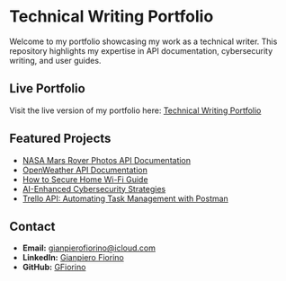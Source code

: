 # Technical Writing Portfolio

Welcome to my portfolio showcasing my work as a technical writer. This repository highlights my expertise in API documentation, cybersecurity writing, and user guides.

## Live Portfolio
Visit the live version of my portfolio here: [Technical Writing Portfolio](https://gfiorino.github.io/Technical-Writing-Portfolio/)

## Featured Projects
- [NASA Mars Rover Photos API Documentation](https://github.com/GFiorino/NASA-Mars-Rover-Photos-API-Documentation)
- [OpenWeather API Documentation](https://github.com/GFiorino/OpenWeather-API-DOC)
- [How to Secure Home Wi-Fi Guide](https://github.com/GFiorino/How-to-Secure-Home-WiFi-Guide)
- [AI-Enhanced Cybersecurity Strategies](https://github.com/GFiorino/AI-Enhanced-Cybersecurity-Strategies-for-Small-Businesses)
- [Trello API: Automating Task Management with Postman](https://gfiorino.github.io/Trello_Automating_Guide/)

## Contact
- **Email:** [gianpierofiorino@icloud.com](mailto:gianpierofiorino@icloud.com)
- **LinkedIn:** [Gianpiero Fiorino](https://www.linkedin.com/in/gianpiero-fiorino/)
- **GitHub:** [GFiorino](https://github.com/GFiorino)
